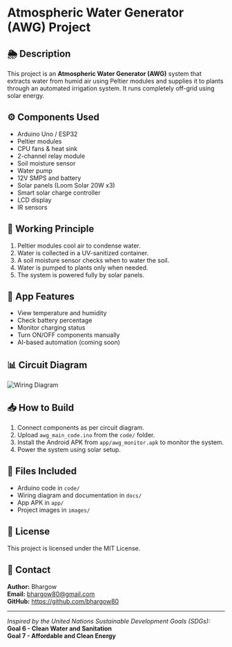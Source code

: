 # Atmospheric Water Generator (AWG) Project

## 🌦️ Description
This project is an **Atmospheric Water Generator (AWG)** system that extracts water from humid air using Peltier modules and supplies it to plants through an automated irrigation system. It runs completely off-grid using solar energy.

## ⚙️ Components Used
- Arduino Uno / ESP32
- Peltier modules
- CPU fans & heat sink
- 2-channel relay module
- Soil moisture sensor
- Water pump
- 12V SMPS and battery
- Solar panels (Loom Solar 20W x3)
- Smart solar charge controller
- LCD display
- IR sensors

## 🔄 Working Principle
1. Peltier modules cool air to condense water.
2. Water is collected in a UV-sanitized container.
3. A soil moisture sensor checks when to water the soil.
4. Water is pumped to plants only when needed.
5. The system is powered fully by solar panels.

## 📱 App Features
- View temperature and humidity
- Check battery percentage
- Monitor charging status
- Turn ON/OFF components manually
- AI-based automation (coming soon)

## 📊 Circuit Diagram
![Wiring Diagram](docs/wiring_diagram.png)

## 📥 How to Build
1. Connect components as per circuit diagram.
2. Upload `awg_main_code.ino` from the `code/` folder.
3. Install the Android APK from `app/awg_monitor.apk` to monitor the system.
4. Power the system using solar setup.

## 📂 Files Included
- Arduino code in `code/`
- Wiring diagram and documentation in `docs/`
- App APK in `app/`
- Project images in `images/`

## 🔐 License
This project is licensed under the MIT License.

## 📧 Contact
**Author:** Bhargow  
**Email:** bhargow80@gmail.com  
**GitHub:** https://github.com/bhargow80

---

*Inspired by the United Nations Sustainable Development Goals (SDGs):*  
**Goal 6 - Clean Water and Sanitation**  
**Goal 7 - Affordable and Clean Energy**
